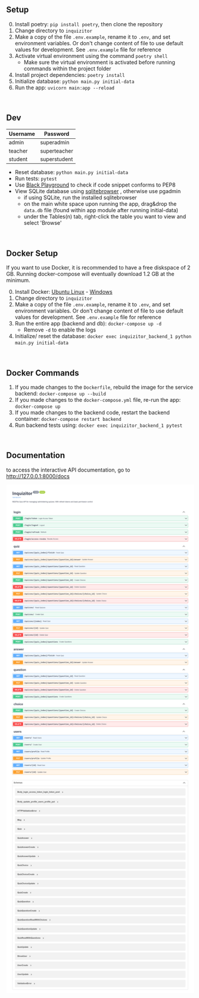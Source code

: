 ## Setup

0. Install poetry: `pip install poetry`, then clone the repository
1. Change directory to `inquizitor` 
2. Make a copy of the file `.env.example`, rename it to `.env`, and set environment variables. Or don't change content of file to use default values for development. See `.env.example` file for reference
3. Activate virtual environment using the command `poetry shell`
   - Make sure the virtual environment is activated before running commands within the project folder
4. Install project dependencies: `poetry install`
5. Initialize database: `python main.py initial-data`
6. Run the app: `uvicorn main:app --reload`

<br>

## Dev

| Username | Password     |
| -------- | ------------ |
| admin    | superadmin   |
| teacher  | superteacher |
| student  | superstudent |

- Reset database: `python main.py initial-data`
- Run tests: `pytest`
- Use [Black Playground](https://black.vercel.app/) to check if code snippet conforms to PEP8
- View SQLite database using [sqlitebrowser](https://sqlitebrowser.org/dl/) , otherwise use pgadmin
  - if using SQLite, run the installed sqlitebrowser
  - on the main white space upon running the app, drag&drop the `data.db` file (found within app module after running initial-data)  
  - under the Tables(n) tab, right-click the table you want to view and select 'Browse'

 <br>

## Docker Setup

If you want to use Docker, it is recommended to have a free diskspace of 2 GB. Running docker-compose will eventually download 1.2 GB at the minimum.  

0. Install Docker: [Ubuntu Linux](https://www.digitalocean.com/community/tutorials/how-to-install-and-use-docker-on-ubuntu-18-04) - [Windows](https://docs.docker.com/docker-for-windows/install/)
1. Change directory to `inquizitor` 
2. Make a copy of the file `.env.example`, rename it to `.env`, and set environment variables. Or don't change content of file to use default values for development. See `.env.example` file for reference
3. Run the entire app (backend and db): `docker-compose up -d`
   - Remove `-d` to enable the logs
4. Initialize/ reset the database: `docker exec inquizitor_backend_1 python main.py initial-data`

<br>

## Docker Commands

1. If you made changes to the `Dockerfile`, rebuild the image for the service backend: `docker-compose up --build`
2. If you made changes to the `docker-compose.yml` file, re-run the app: `docker-compose up`
3. If you made changes to the backend code, restart the backend container: `docker-compose restart backend`
4. Run backend tests using: `docker exec inquizitor_backend_1 pytest`

<br>

## Documentation

to access the interactive API documentation, go to http://127.0.0.1:8000/docs

<img src="media/doc-swagger-ui.png" style="zoom: 200%;" />
